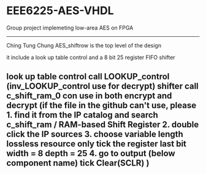 # EEE6225-AES-VHDL
Group project implemeting low-area AES on FPGA

-------------------------------------------------------------
Ching Tung Chung
AES_shiftrow is the top level of the design

it include a look up table control and a 8 bit 25 register FIFO shifter

look up table control call LOOKUP_control
    (inv_LOOKUP_control use for decrypt)
shifter call c_shift_ram_0 con use in both encrypt and decrypt
  (if the file in the github can't use, please 
    1. find it from the IP catalog and search c_shift_ram / RAM-based Shift Register
    2. double click the IP sources
    3. choose
        variable length lossless
        resource
        only tick the register last bit
        width = 8
        depth = 25
    4. go to output (below component name)
        tick Clear(SCLR)
    )
-------------------------------------------------------------------------
